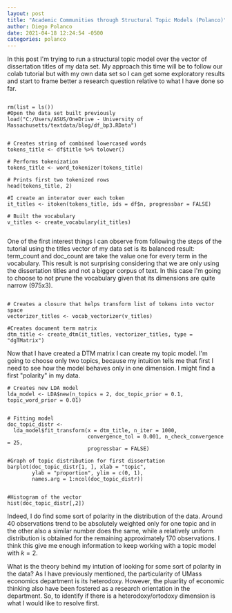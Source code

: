```yaml
---
layout: post
title: "Academic Communities through Structural Topic Models (Polanco)"
author: Diego Polanco
date: 2021-04-18 12:24:54 -0500
categories: polanco
---
```




In this post I'm trying to run a structural topic model over the vector of dissertation titles of my data set. My approach this time will be to follow our colab tutorial but with my own data set so I can get some exploratory results and start to frame better a research question relative to what I have done so far.   


```

rm(list = ls())
#Open the data set built previously 
load("C:/Users/ASUS/OneDrive - University of Massachusetts/textdata/blog/df_bp3.RData")


# Creates string of combined lowercased words
tokens_title <- df$title %>% tolower()

# Performs tokenization
tokens_title <- word_tokenizer(tokens_title)

# Prints first two tokenized rows 
head(tokens_title, 2)

#I create an interator over each token 
it_titles <- itoken(tokens_title, ids = df$n, progressbar = FALSE)

# Built the vocabulary
v_titles <- create_vocabulary(it_titles)


```

One of the first interest things I can observe from following the steps of the tutorial using the titles vector of my data set is its balanced result: term_count and doc_count are take the value one for every term in the vocabulary. This result is not surprising considering that we are only using the dissertation titles and not a bigger corpus of text. In this case I'm going to choose to not prune the vocabulary given that its dimensions are quite narrow (975x3). 

```

# Creates a closure that helps transform list of tokens into vector space
vectorizer_titles <- vocab_vectorizer(v_titles)

#Creates document term matrix
dtm_title <- create_dtm(it_titles, vectorizer_titles, type = "dgTMatrix")
```


Now that I have created a DTM matrix I can create my topic model. I'm going to choose only two topics, because my intuition tells me that first I need to see how the model behaves only in one dimension. I might find a first "polarity" in my data.  



```
# Creates new LDA model
lda_model <- LDA$new(n_topics = 2, doc_topic_prior = 0.1, topic_word_prior = 0.01)


# Fitting model
doc_topic_distr <- 
  lda_model$fit_transform(x = dtm_title, n_iter = 1000, 
                          convergence_tol = 0.001, n_check_convergence = 25, 
                          progressbar = FALSE)

#Graph of topic distribution for first dissertation 
barplot(doc_topic_distr[1, ], xlab = "topic", 
        ylab = "proportion", ylim = c(0, 1), 
        names.arg = 1:ncol(doc_topic_distr))


#Histogram of the vector 
hist(doc_topic_distr[,2])

```

Indeed, I do find some sort of polarity in the distribution of the data. Around 40 observations trend to be absolutely weighted only for one topic and in the other also a similar number does the same, while a relatively uniform distribution is obtained for the remaining approximately 170 observations. I think this give me enough information to keep working with a topic model with $k=2$. 

What is the theory behind my intution of looking for some sort of polarity in the data? As I have previously mentioned, the particularity of UMass economics department is its heterodoxy. However, the pluarlity of economic thinking also have been fostered as a research orientation in the department. So, to identify if there is a heterodoxy/ortodoxy dimension is what I would like to resolve first. 



